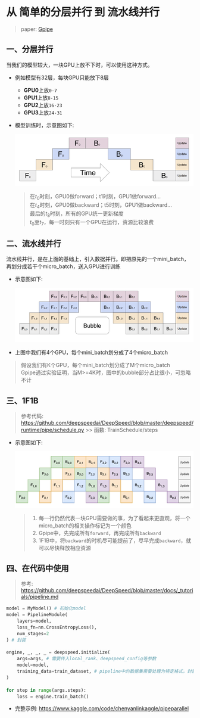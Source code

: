 # 从 简单的分层并行 到 流水线并行

> paper: [Gpipe](https://arxiv.org/abs/1811.06965v5)

## 一、分层并行

当我们的模型较大，一块GPU上放不下时，可以使用这种方式。
- 例如模型有32层，每块GPU只能放下8层
    - **GPU0**上放`0-7`
    - **GPU1**上放`8-15`
    - **GPU2**上放`16-23`
    - **GPU3**上放`24-31`

- 模型训练时，示意图如下:

    ![simple.png](../jpgs/simple.png)

    > 在$t_0$时刻，GPU0做forward；t1时刻，GPU1做forward...  
    > 在$t_4$时刻，GPU0做backward；t5时刻，GPU1做backward...  
    > 最后的$t_8$时刻，所有的GPU统一更新梯度  
    > $t_0$至$t_7$，每一时刻只有一个GPU在运行，资源比较浪费

## 二、流水线并行
流水线并行，是在上面的基础上，引入数据并行。即把原先的一个mini_batch，再划分成若干个micro_batch，送入GPU进行训练

- 示意图如下:

    ![Gpipe.png](../jpgs/Gpipe.png)

- 上图中我们有4个GPU，每个mini_batch划分成了4个micro_batch
> 假设我们有K个GPU，每个mini_batch划分成了M个micro_batch  
> Gpipe通过实验证明，当M>=4K时，图中的bubble部分占比很小，可忽略不计

## 三、1F1B
> 参考代码: https://github.com/deepspeedai/DeepSpeed/blob/master/deepspeed/runtime/pipe/schedule.py
    >> 函数: TrainSchedule/steps

- 示意图如下:

    ![1F1B.png](../jpgs/1F1B.png)

    > 1. 每一行仍然代表一块GPU需要做的事，为了看起来更直观，将一个micro_batch的相关操作标记为一个颜色
    > 2. Gpipe中，先完成所有`forward`，再完成所有`backward`
    > 3. 1F1B中，将`backward`的时机尽可能提前了，尽早完成`backward`，就可以尽快释放相应资源

## 四、在代码中使用
> 参考: https://github.com/deepspeedai/DeepSpeed/blob/master/docs/_tutorials/pipeline.md

```python
model = MyModel() # 初始化model
model = PipelineModule(
    layers=model,
    loss_fn=nn.CrossEntropyLoss(),
    num_stages=2
) # 封装

engine, _, _, _ = deepspeed.initialize(
    args=args, # 需要传入local_rank、deepspeed_config等参数
    model=model,
    training_data=train_dataset, # pipeline中的数据集需要处理为特定格式，封装在initialize中，简化用户操作
)

for step in range(args.steps):
    loss = engine.train_batch()
```
- 完整示例: https://www.kaggle.com/code/chenyanlinkaggle/pipeparallel
